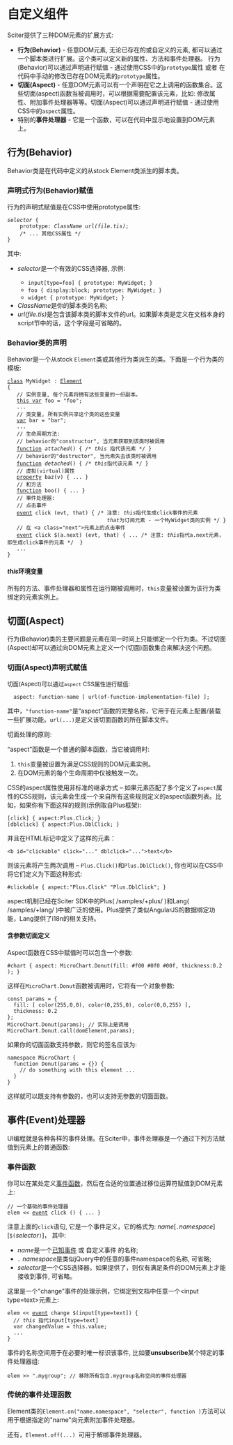 # 自定义组件

<p>Sciter提供了三种DOM元素的扩展方式:</p>
  <ul>
    <li><strong>行为(Behavior)</strong> - 任意DOM元素, 无论已存在的或自定义的元素, 都可以通过一个脚本类进行扩展。这个类可以定义新的属性、方法和事件处理器。 行为(Behavior)可以通过声明进行赋值 - 通过使用CSS中的<code>prototype</code>属性 或者 在代码中手动的修改已存在DOM元素的<code>prototype</code>属性。</li>
    <li><strong>切面(Aspect)</strong> - 任意DOM元素可以有一个声明在它之上调用的函数集合。这些切面(aspect)函数当被调用时，可以根据需要配置该元素，比如: 修改属性、附加事件处理器等等。切面(Aspect)可以通过声明进行赋值 - 通过使用CSS中的<code>aspect</code>属性。</li>
    <li>特别的<strong>事件处理器</strong> - 它是一个函数，可以在代码中显示地设置到DOM元素上。</li></ul>
  <h2>行为(Behavior)</h2>
  <p>Behavior类是在代码中定义的从stock Element类派生的脚本类。</p>
  <h3>声明式行为(Behavior)赋值</h3>
  <p>行为的声明式赋值是在CSS中使用prototype属性:</p>
  <pre v-pre><code><em>selector</em> {
    prototype: <em>ClassName</em> <em>url(file.tis)</em>;
    /* ... 其他CSS属性 */
}
</code></pre>
  <p>其中:</p>
  <ul>
    <li><em>selector</em>是一个有效的CSS选择器, 示例:</li>
    <ul>
      <li><code>input[type=foo] { prototype: MyWidget; }</code> &nbsp;</li>
      <li><code>foo { display:block; prototype: MyWidget; }</code></li>
      <li><code>widget { prototype: MyWidget; }</code></li></ul>
    <li><em>ClassName</em>是你的脚本类的名称;</li>
    <li><em>url(file.tis)</em>是包含该脚本类的脚本文件的url。如果脚本类是定义在文档本身的script节中的话，这个字段是可省略的。</li></ul>
  <h3>Behavior类的声明</h3>
  <p>Behavior是一个从stock <code>Element</code>类或其他行为类派生的类。下面是一个行为类的模板:</p>
  <pre v-pre><code><u>class</u> MyWidget : <u>Element
</u>{
   // 实例变量, 每个元素将拥有这些变量的一份副本。
   <u>this var</u> foo = &quot;foo&quot;;
   ...
   // 类变量, 所有实例共享这个类的这些变量
   <u>var</u> bar = &quot;bar&quot;;
   ...
   // 生命周期方法:
   // behavior的&quot;constructor&quot;, 当元素获取到该类时被调用
   <u>function</u> <em>attached</em>() { /* <em>this </em>指代该元素 */ }
   // behavior的&quot;destructor&quot;, 当元素失去该类时被调用
   <u>function</u> <em>detached</em>() { /* <em>this</em>指代该元素 */ }
   // 虚拟(virtual)属性
   <u>property</u> baz(v) { ... }
   // 和方法
   <u>function</u> boo() { ... }
   // 事件处理器:
   // 点击事件
   <u>event</u> click (evt, that) { /* 注意: <em>this</em>指代生成click事件的元素
                                <em>that</em>为订阅元素 - 一个MyWidget类的实例 */ }
   // 在 &lt;a class=&quot;next&quot;&gt;元素上的点击事件
   <u>event</u> click $(a.next) (evt, that) { ... /* 注意: <em>this</em>指代a.next元素，即生成click事件的元素 */  }
   ...
}
</code></pre>
  <h4><em>this</em>环境变量</h4>
  <p>所有的方法、事件处理器和属性在运行期被调用时，<code>this</code>变量被设置为该行为类绑定的元素实例上。</p>
  <h2>切面(Aspect)</h2>
  <p>行为(Behavior)类的主要问题是元素在同一时间上只能绑定一个行为类。不过切面(Aspect)却可以通过向DOM元素上定义一个(切面)函数集合来解决这个问题。</p>
  <h3>切面(Aspect)声明式赋值</h3>
  <p><font size="2">切面(Aspect)可以通过<code>aspect</code> CSS属性进行赋值</font>:</p>
  <pre v-pre><code>  aspect: function-name [ url(of-function-implementation-file) ];
</code></pre>
  <p>其中，<code>&quot;function-name&quot;</code>是“aspect”函数的完整名称，它用于在元素上配置/装载一些扩展功能。<code>url(...)</code>是定义该切面函数的所在脚本文件。</p>
  <p>切面处理的原则:</p>
  <p>“aspect”函数是一个普通的脚本函数，当它被调用时:</p>
  <ol>
    <li><code>this</code>变量被设置为满足CSS规则的DOM元素实例。</li>
    <li>在DOM元素的每个生命周期中仅被触发一次。</li></ol>
  <p>CSS的aspect属性使用非标准的继承方式 – 如果元素匹配了多个定义了<code>aspect</code>属性的CSS规则，该元素会生成一个来自所有这些规则定义的aspect函数列表。比如，如果你有下面这样的规则(示例取自Plus框架):</p>
  <pre v-pre><code>[click] { aspect:Plus.Click; }
[dblclick] { aspect:Plus.DblClick; }
</code></pre>
  <p>并且在HTML标记中定义了这样的元素：</p>
  <pre v-pre><code>&lt;b id=&quot;clickable&quot; click=&quot;...&quot; dblclick=&quot;...&quot;&gt;text&lt;/b&gt;
</code></pre>
  <p>则该元素将产生两次调用 – <code>Plus.Click()</code>和<code>Plus.DblClick()</code>, 你也可以在CSS中将它们定义为下面这种形式:</p>
  <pre v-pre><code>#clickable { aspect:&quot;Plus.Click&quot; &quot;Plus.DblClick&quot;; }
</code></pre>
  <p>aspect机制已经在Sciter SDK中的Plus( /samples/+plus/ )和Lang( /samples/+lang/ )中被广泛的使用。Plus提供了类似AngularJS的数据绑定功能，Lang提供了i18n的相关支持。</p>
  <h4>含参数切面定义</h4>
  <p>Aspect函数在CSS中赋值时可以包含一个参数:</p>
  <pre v-pre><code>#chart { aspect: MicroChart.Donut(fill: #f00 #0f0 #00f, thickness:0.2 ); }
</code></pre>
  <p>这样在<code>MicroChart.Donut</code>函数被调用时，它将有一个对象参数:</p>
  <pre v-pre><code>const params = {
  fill: [ color(255,0,0), color(0,255,0), color(0,0,255) ],
  thickness: 0.2
};
MicroChart.Donut(params); // 实际上是调用MicroChart.Donut.call(domElement,params);
</code></pre>
  <p>如果你的切面函数支持参数，则它的签名应该为:</p>
  <pre v-pre><code>namespace MicroChart {
  function Donut(params = {}) {
    // do something with this element ...
  }
}
</code></pre>
  <p>这样就可以既支持有参数的，也可以支持无参数的切面函数。</p>
  <h2>事件(Event)处理器</h2>
  <p>UI编程就是各种各样的事件处理。在Sciter中，事件处理器是一个通过下列方法赋值到元素上的普通函数:</p>
  <h3>事件函数</h3>
  <p>你可以在某处定义<a href="../script/language/Functions.htm#event-functions">事件函数</a>，然后在合适的位置通过移位运算符赋值到DOM元素上:</p>
  <pre v-pre><code>// 一个基础的事件处理器
elem &lt;&lt; <u>event</u> click () { ... }
</code></pre>
  <p>注意上面的<code>click</code>语句, 它是一个事件定义，它的格式为: <em>name</em>[<code>.</code><em>namespace</em>] [<code>$(</code><em>selector</em><code>)</code>]， 其中:</p>
  <ul>
    <li><em>name</em>是一个<a href="Event.htm#symbolic-event-names">已知事件</a> 或 自定义事件 的名称;</li>
    <li><em><code>.</code> namespace</em>是类似jQuery中的任意的事件namespace的名称, 可省略;</li>
    <li><em>selector</em>是一个CSS选择器。如果提供了，则仅有满足条件的DOM元素上才能接收到事件, 可省略。</li></ul>
  <p>这里是一个&quot;change&quot;事件的处理示例，它绑定到文档中任意一个&lt;input type=text&gt;元素上:</p>
  <pre v-pre><code>elem &lt;&lt; <u>event</u> change $(input[type=text]) { 
  <em>// this</em> 指代input[type=text]
  var changedValue = this.value;
  ...
}
</code></pre>
  <p>事件的名称空间用于在必要时唯一标识该事件, 比如要<strong>unsubscribe</strong>某个特定的事件处理器组:</p>
  <pre v-pre><code>elem &gt;&gt; &quot;.mygroup&quot;; // 移除所有包含.mygroup名称空间的事件处理器
</code></pre>
  <h3>传统的事件处理函数</h3>
  <p>Element类的<code>Element.on(&quot;name.namespace&quot;, &quot;selector&quot;, function )</code>方法可以用于根据指定的&quot;name&quot;向元素附加事件处理器。 </p>
  <p>还有，<code>Element.off(...) </code>可用于解绑事件处理器。</p>